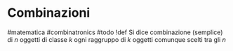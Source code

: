 # Combinazioni
#matematica #combinatronics 
#todo 
!def 
Si dice combinazione (semplice) di $n$ oggetti di classe $k$ ogni raggruppo di $k$ oggetti comunque scelti tra gli $n$

